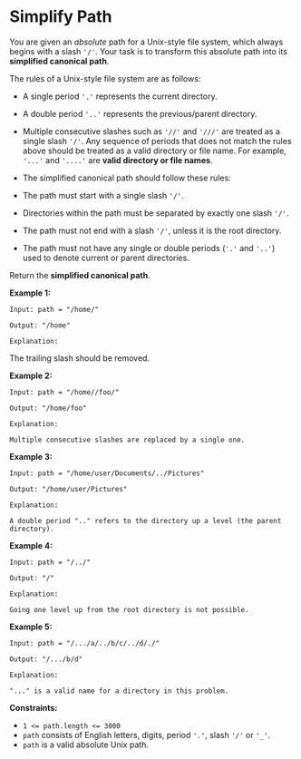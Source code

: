 # Simplify Path

You are given an *absolute* path for a Unix-style file system, which always begins with a slash `'/'`. Your task is to transform this absolute path into its **simplified canonical path**.

The rules of a Unix-style file system are as follows:

- A single period `'.'` represents the current directory.
- A double period `'..'` represents the previous/parent directory.
- Multiple consecutive slashes such as `'//'` and `'///'` are treated as a single slash `'/'`.
Any sequence of periods that does not match the rules above should be treated as a valid directory or file name. For example, `'...'` and `'....'` are **valid directory or file names**.
- The simplified canonical path should follow these rules:

- The path must start with a single slash `'/'`.
- Directories within the path must be separated by exactly one slash `'/'`.
- The path must not end with a slash `'/'`, unless it is the root directory.
- The path must not have any single or double periods (`'.'` and `'..'`) used to denote current or parent directories.

Return the **simplified canonical path**.

 

**Example 1:**

    Input: path = "/home/"

    Output: "/home"

    Explanation:

The trailing slash should be removed.

**Example 2:**

    Input: path = "/home//foo/"

    Output: "/home/foo"

    Explanation:

    Multiple consecutive slashes are replaced by a single one.

**Example 3:**

    Input: path = "/home/user/Documents/../Pictures"

    Output: "/home/user/Pictures"

    Explanation:

    A double period ".." refers to the directory up a level (the parent directory).

**Example 4:**

    Input: path = "/../"

    Output: "/"

    Explanation:

    Going one level up from the root directory is not possible.

**Example 5:**

    Input: path = "/.../a/../b/c/../d/./"

    Output: "/.../b/d"

    Explanation:

    "..." is a valid name for a directory in this problem.

 

**Constraints:**

- `1 <= path.length <= 3000`
- `path` consists of English letters, digits, period `'.'`, slash `'/'` or `'_'`.
- `path` is a valid absolute Unix path.